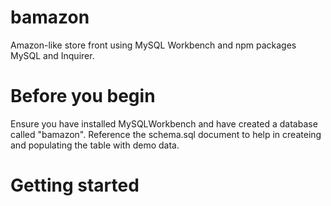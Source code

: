 # bamazon
Amazon-like store front using MySQL Workbench and npm packages MySQL and Inquirer.

# Before you begin
Ensure you have installed MySQLWorkbench and have created a database called "bamazon".  Reference the schema.sql document to help in createing and populating the table with demo data. 

# Getting started
